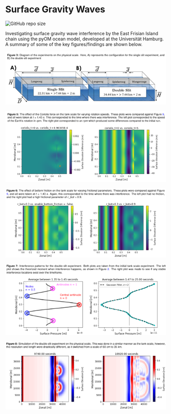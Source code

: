 # Surface Gravity Waves
![GitHub repo size](https://img.shields.io/github/repo-size/cekaufho/surface-g-waves)

Investigating surface gravity wave interference by the East Frisian Island chain using the pyOM ocean model, developed at the Universität Hamburg.<br>
A summary of some of the key figures/findings are shown below.

<p align="center">
  <img src="https://github.com/cekaufho/surface-g-waves/blob/main/img/image1.png?raw=true" alt="Experimental Set-up"/><br><br>
  <img src="https://github.com/cekaufho/surface-g-waves/blob/main/img/image2.png?raw=true" alt="Effect of the Coriolis parameter"/><br><br>
  <img src="https://github.com/cekaufho/surface-g-waves/blob/main/img/image3.png?raw=true" alt="Effect of bottom friction"/><br><br>
  <img src="https://github.com/cekaufho/surface-g-waves/blob/main/img/image4.png?raw=true" alt="Interference patterns"/><br><br>
  <img src="https://github.com/cekaufho/surface-g-waves/blob/main/img/image5.png?raw=true" alt="Physical scale simulation"/>
</p>
